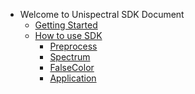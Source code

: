* Welcome to Unispectral SDK Document
    * [Getting Started](pages/getting_started.md)
    * [How to use SDK](pages/How_to_use_SDK.md)
        <!-- * [Preprocess](pages/preprocess.md) -->
        * [Preprocess](pages/preprocess.md)
        * [Spectrum](pages/spectrum.md)
        * [FalseColor](pages/falsecolor.md)
        * [Application](pages/application.md)